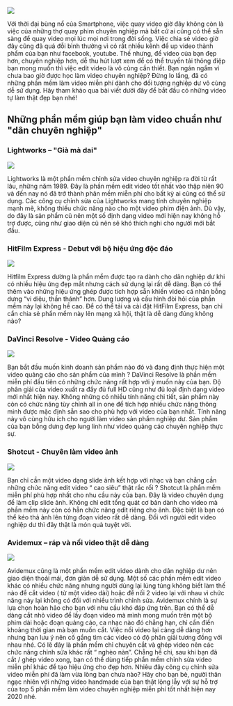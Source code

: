 ![](https://images.viblo.asia/64784a70-4243-4ec9-859d-681b8cefc2d4.png)

Với thời đại bùng nổ của Smartphone, việc quay video giờ đây không còn là việc của những thợ quay phim chuyên nghiệp mà bất cứ ai cũng có thể sẵn sàng để quay video mọi lúc mọi nơi trong đời sống. Việc chia sẻ video giờ đây cũng đã quá đỗi bình thường vì có rất nhiều kênh để up video thành phẩm của bạn như facebook, youtube. Thế nhưng, để video của bạn đẹp hơn, chuyên nghiệp hơn, dễ thu hút lượt xem để có thể truyền tải thông điệp bạn mong muốn thì việc edit video là vô cùng cần thiết.
Bạn ngán ngẩm vì chưa bao giờ được học làm video chuyên nghiệp? Đừng lo lắng, đã có những phần mềm làm video miễn phí dành cho đối tượng nghiệp dư vô cùng dễ sử dụng. Hãy tham khảo qua bài viết dưới đây để bắt đầu có những video tự làm thật đẹp bạn nhé!

## Những phần mềm giúp bạn làm video chuẩn như "dân chuyên nghiệp"

### Lightworks – "Già mà dai"

![](https://images.viblo.asia/56cf900a-81ff-4814-91c8-7f18baba4d9e.jpg)

Lightworks là một phần mềm chỉnh sửa video chuyên nghiệp ra đời từ rất lâu, những năm 1989. Đây là phần mềm edit video tốt nhất vào thập niên 90 và đến nay nó đã trở thành phân mềm miễn phí cho bất kỳ ai cũng có thể sử dụng.
Các công cụ chỉnh sửa của Lightworks mang tính chuyên nghiệp mạnh mẽ, không thiếu chức năng nào cho một video phim điện ảnh. Dù vậy, do đây là sản phẩm cũ nên một số định dạng video mới hiện nay không hỗ trợ được, cũng như giao diện cũ nên sẽ khó thích nghi cho người mới bắt đầu.

### HitFilm Express - Debut với bộ hiệu ứng độc đáo

![](https://images.viblo.asia/b22b636e-6fd1-4fb4-86f1-df87a115fdde.jpg)

Hitfilm Express dường là phần mềm được tạo ra dành cho dân nghiệp dư khi có nhiều hiệu ứng đẹp mắt nhưng cách sử dụng lại rất dễ dàng. Bạn có thể thêm vào những hiệu ứng ghép được tích hợp sẵn khiến video cá nhân bỗng dưng “vi diệu, thần thánh” hơn.
Dung lượng và cấu hình đòi hỏi của phần mềm này lại không hề cao. Để có thể tải và cài đặt HitFilm Express, bạn chỉ cần chia sẻ phần mềm này lên mạng xã hội, thật là dễ dàng đúng không nào?

### DaVinci Resolve - Video Quảng cáo

![](https://images.viblo.asia/325d60eb-e829-41de-ac34-97403c8cd1b5.jpg)

Bạn bắt đầu muốn kinh doanh sản phẩm nào đó và đang định thực hiện một video quảng cáo cho sản phẩm của mình ? DaVinci Resolve là phần mềm miễn phí đầu tiên có những chức năng rất hợp với ý muốn này của bạn.
Độ phân giải của video xuất ra đầy đủ full HD cũng như đủ loại định dạng video mới nhất hiện nay. Không những có nhiều tính năng chi tiết, sản phẩm này còn có chức năng tùy chỉnh all in one để tích hợp nhiều chức năng thông minh được mặc định sẵn sao cho phù hợp với video của bạn nhất.
Tính năng này vô cùng hữu ích cho người làm video sản phẩm nghiệp dư. Sản phẩm của bạn bỗng dưng đẹp lung linh như video quảng cáo chuyên nghiệp thực sự.

### Shotcut - Chuyên làm video ảnh

![](https://images.viblo.asia/8786405d-fb52-48ee-a044-886e99fcb9b6.png)

Bạn chỉ cần một video dạng slide ảnh kết hợp với nhạc và bạn chẳng cần những chức năng edit video “ cao siêu” thật rắc rối ? Shotcut là phần mềm miễn phí phù hợp nhất cho nhu cầu này của bạn.
Đây là video chuyên dụng để làm clip slide ảnh. Không chỉ edit tổng quát cơ bản dành cho video mà phần mềm này còn có hẳn chức năng edit riêng cho ảnh. Đặc biệt là bạn có thể kéo thả ảnh lên từng đoạn video rất dễ dàng. Đối với người edit video nghiệp dư thì đây thật là món quà tuyệt vời.

### Avidemux – ráp và nối video thật dễ dàng

![](https://images.viblo.asia/32b2f205-2851-477a-a04f-d8423c0fd339.png)


Avidemux cũng là một phần mềm edit video dành cho dân nghiệp dư nên giao diện thoải mái, đơn giản dễ sử dụng. Một số các phần mềm edit video khác có nhiều chức năng nhưng người dùng lại lúng túng không biết làm thế nào để cắt video ( từ một video dài) hoặc để nối 2 video lại với nhau vì chức năng này lại không có đối với nhiều trình chỉnh sửa.
Avidemux chính là sự lựa chọn hoàn hảo cho bạn với nhu cầu khó đáp ứng trên. Bạn có thể dễ dàng cắt nhỏ video để lấy đoạn video mà mình mong muốn trên một bộ phim dài hoặc đoạn quảng cáo, ca nhạc nào đó chẳng hạn, chỉ cần điền khoảng thời gian mà bạn muốn cắt. Việc nối video lại càng dễ dàng hơn nhưng bạn lưu ý nên cố gắng tìm các video có độ phân giải tương đồng với nhau nhé.
Có lẽ đây là phần mềm chỉ chuyên cắt và ghép video nên các chức năng chỉnh sửa khác rất “ nghèo nàn”. Chẳng hề chi, sau khi bạn đã cắt / ghép video xong, bạn có thể dùng tiếp phần mềm chỉnh sửa video miễn phí khác để tạo hiệu ứng cho đẹp hơn.
Nhiêu đây công cụ chỉnh sửa video miễn phí đã làm vừa lòng bạn chưa nào? Hãy cho bạn bè, người thân ngạc nhiên với những video handmade của bạn thật lộng lẫy với sự hỗ trợ của top 5 phần mềm làm video chuyên nghiệp miễn phí tốt nhất hiện nay 2020 nhé.